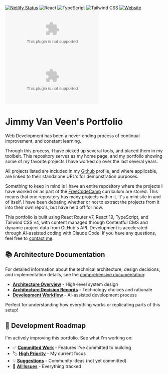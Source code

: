 [![Netlify Status](https://api.netlify.com/api/v1/badges/1fb9ad3c-9c4b-4783-9ef8-7af1eb3daf8d/deploy-status)](https://app.netlify.com/sites/jimmyvanveencom/deploys)
![React](https://img.shields.io/badge/React-19-61DAFB?style=flat&logo=react&logoColor=white)
![TypeScript](https://img.shields.io/badge/TypeScript-5.8-3178C6?style=flat&logo=typescript&logoColor=white)
![Tailwind CSS](https://img.shields.io/badge/Tailwind%20CSS-v4-06B6D4?style=flat&logo=tailwindcss&logoColor=white)
[![Website](https://img.shields.io/website?url=https%3A%2F%2Fwww.jimmyvanveen.com&style=flat)](https://www.jimmyvanveen.com)
[![GitHub Issues](https://img.shields.io/github/issues/JimmayVV/JimmyVanVeen.com?style=flat)](https://github.com/JimmayVV/JimmyVanVeen.com/issues)
[![GitHub commit activity](https://img.shields.io/github/commit-activity/m/JimmayVV/JimmyVanVeen.com?style=flat)](https://github.com/JimmayVV/JimmyVanVeen.com/commits/main)

# Jimmy Van Veen's Portfolio

Web Development has been a never-ending process of continual improvement, and
constant learning.

Through this process, I have picked up several tools, and placed them in my
toolbelt. This repository serves as my home page, and my portfolio showing some
of my favorite projects I have worked on over the last several years.

All projects listed are included in my [Github](https://github.com/JimmayVV)
profile, and where applicable, are linked to their standalone URL's for
demonstration purposes.

Something to keep in mind is I have an entire repository where the projects I
have worked on as part of the [FreeCodeCamp](https://www.freecodecamp.org/)
curriculum are stored. This means that one repository has many projects within
it. It's a mini site in and of itself. I have been debating whether or not to
extract the projects from it into their own repo's, but have held off for now.

This portfolio is built using React Router v7, React 19, TypeScript, and
Tailwind CSS v4, with content managed through Contentful CMS and dynamic project
data from GitHub's API. Development is accelerated through AI-assisted coding
with Claude Code. If you have any questions, feel free to
[contact me](https://www.jimmyvanveen.com/#contact).

## 📚 Architecture Documentation

For detailed information about the technical architecture, design decisions, and
implementation details, see the [comprehensive documentation](./docs/README.md):

- **[Architecture Overview](./docs/architecture/overview.md)** - High-level
  system design
- **[Architecture Decision Records](./docs/README.md#architecture-decision-records-adrs)** -
  Technology choices and rationale
- **[Development Workflow](./docs/architecture/development-workflow.md)** -
  AI-assisted development process

Perfect for understanding how everything works or replicating parts of this
setup!

## 🚀 Development Roadmap

I'm actively improving this portfolio. See what I'm working on:

- ✅
  [**Committed Work**](https://github.com/JimmayVV/JimmyVanVeen.com/issues?q=is%3Aopen+is%3Aissue+label%3Astatus%3Acommitted) -
  Features I've committed to building
- 🏷️
  [**High Priority**](https://github.com/JimmayVV/JimmyVanVeen.com/issues?q=is%3Aopen+is%3Aissue+label%3Apriority%3Ahigh) -
  My current focus
- 💡
  [**Suggestions**](https://github.com/JimmayVV/JimmyVanVeen.com/issues?q=is%3Aopen+is%3Aissue+-label%3Astatus%3Acommitted) -
  Community ideas (not yet committed)
- 🐛 [**All Issues**](https://github.com/JimmayVV/JimmyVanVeen.com/issues) -
  Everything tracked
